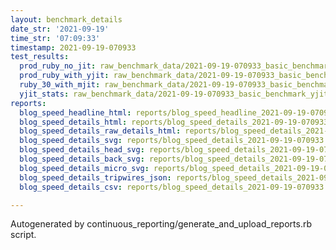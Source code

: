 ```yaml
---
layout: benchmark_details
date_str: '2021-09-19'
time_str: '07:09:33'
timestamp: 2021-09-19-070933
test_results:
  prod_ruby_no_jit: raw_benchmark_data/2021-09-19-070933_basic_benchmark_prod_ruby_no_jit.json
  prod_ruby_with_yjit: raw_benchmark_data/2021-09-19-070933_basic_benchmark_prod_ruby_with_yjit.json
  ruby_30_with_mjit: raw_benchmark_data/2021-09-19-070933_basic_benchmark_ruby_30_with_mjit.json
  yjit_stats: raw_benchmark_data/2021-09-19-070933_basic_benchmark_yjit_stats.json
reports:
  blog_speed_headline_html: reports/blog_speed_headline_2021-09-19-070933.html
  blog_speed_details_html: reports/blog_speed_details_2021-09-19-070933.html
  blog_speed_details_raw_details_html: reports/blog_speed_details_2021-09-19-070933.raw_details.html
  blog_speed_details_svg: reports/blog_speed_details_2021-09-19-070933.svg
  blog_speed_details_head_svg: reports/blog_speed_details_2021-09-19-070933.head.svg
  blog_speed_details_back_svg: reports/blog_speed_details_2021-09-19-070933.back.svg
  blog_speed_details_micro_svg: reports/blog_speed_details_2021-09-19-070933.micro.svg
  blog_speed_details_tripwires_json: reports/blog_speed_details_2021-09-19-070933.tripwires.json
  blog_speed_details_csv: reports/blog_speed_details_2021-09-19-070933.csv

---
```

Autogenerated by continuous_reporting/generate_and_upload_reports.rb script.
